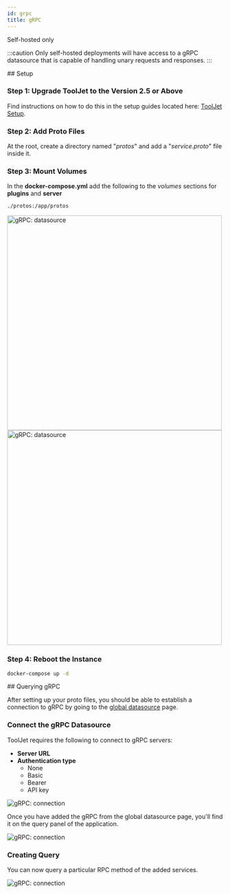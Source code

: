 ```yaml
---
id: grpc
title: gRPC
---
```


<div className='badge badge--primary heading-badge'>Self-hosted only</div>

:::caution
Only self-hosted deployments will have access to a gRPC datasource that is capable of handling unary requests and responses.
:::

<div>
## Setup

### Step 1: Upgrade ToolJet to the Version 2.5 or Above

Find instructions on how to do this in the setup guides located here: [ToolJet Setup](/docs/setup/).

### Step 2: Add Proto Files

At the root, create a directory named "*protos*" and add a "*service.proto*" file inside it.


### Step 3: Mount Volumes

In the **docker-compose.yml** add the following to the *volumes* sections for **plugins** and **server**

```bash
./protos:/app/protos
```

<img className="screenshot-full" src="/img/datasource-reference/grpc/proto1.png" alt="gRPC: datasource" width='500' />

<img className="screenshot-full" src="/img/datasource-reference/grpc/proto2.png" alt="gRPC: datasource"  width='500'/>

### Step 4: Reboot the Instance

```bash
docker-compose up -d
```

</div>

<div>
## Querying gRPC

After setting up your proto files, you should be able to establish a connection to gRPC by going to the [global datasource](/docs/data-sources/overview) page.

### Connect the gRPC Datasource

ToolJet requires the following to connect to gRPC servers:

- **Server URL**
- **Authentication type** 
    - None
    - Basic
    - Bearer
    - API key

<div style={{textAlign: 'center'}}>

<img className="screenshot-full" src="/img/datasource-reference/grpc/connection.png" alt="gRPC: connection" />

</div>

Once you have added the gRPC from the global datasource page, you'll find it on the query panel of the application.

<div style={{textAlign: 'center'}}>

<img className="screenshot-full" src="/img/datasource-reference/grpc/grpcgds.png" alt="gRPC: connection" />

</div>

### Creating Query

You can now query a particular RPC method of the added services.

<div style={{textAlign: 'center'}}>

<img className="screenshot-full" src="/img/datasource-reference/grpc/query.png" alt="gRPC: connection" />

</div>

</div>
